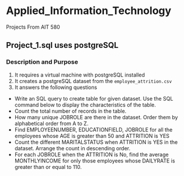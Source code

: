 # Applied_Information_Technology
Projects From AIT 580

## Project_1.sql uses postgreSQL

### Description and Purpose
1. It requires a virtual machine with postgreSQL installed
2. It creates a postgreSQL dataset from the `employee_attrition.csv`
3. It answers the following questions
  - Write an SQL query to create table for given dataset. Use the SQL command below to display the characteristics of the table.
  - Count the total number of records in the table.
  - How many unique JOBROLE	are there in the dataset. Order them by	alphabetical order from	A to Z.
  - Find EMPLOYEENUMBER, EDUCATIONFIELD, JOBROLE for all the	employees whose AGE is greater than 50 and ATTRITION is YES
  - Count the different MARITALSTATUS when ATTRITION is YES in the dataset. Arrange the count in descending order.
  - For each JOBROLE	when the ATTRITION is No, find the average MONTHLYINCOME for only those	employees whose DAILYRATE is greater than or equal to 110.
  

